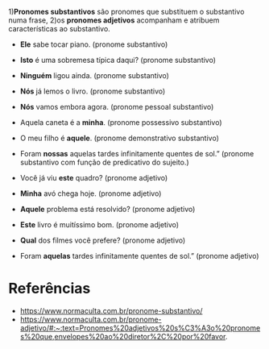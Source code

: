 1)**Pronomes substantivos** são pronomes que substituem o substantivo numa frase, 
2)os **pronomes adjetivos** acompanham e atribuem características ao substantivo.

- **Ele** sabe tocar piano. (pronome substantivo)
- **Isto** é uma sobremesa típica daqui? (pronome substantivo)
- **Ninguém** ligou ainda. (pronome substantivo)
- **Nós** já lemos o livro. (pronome substantivo)
- **Nós** vamos embora agora. (pronome pessoal substantivo)
- Aquela caneta é a **minha**. (pronome possessivo substantivo)
- O meu filho é **aquele**. (pronome demonstrativo substantivo)
- Foram **nossas** aquelas tardes infinitamente quentes de sol.”  (pronome substantivo com função de predicativo do sujeito.)

- Você já viu **este** quadro? (pronome adjetivo)
- **Minha** avó chega hoje. (pronome adjetivo)
- **Aquele** problema está resolvido? (pronome adjetivo)
- **Este** livro é muitíssimo bom. (pronome adjetivo)
- **Qual** dos filmes você prefere?  (pronome adjetivo)
- Foram  **aquelas** tardes infinitamente quentes de sol.”  (pronome adjetivo)

# Referências
- https://www.normaculta.com.br/pronome-substantivo/
- https://www.normaculta.com.br/pronome-adjetivo/#:~:text=Pronomes%20adjetivos%20s%C3%A3o%20pronomes%20que,envelopes%20ao%20diretor%2C%20por%20favor.